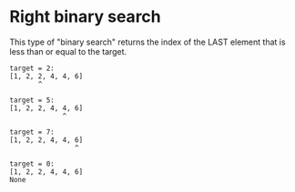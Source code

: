 # Right binary search

This type of "binary search" returns the index of the LAST 
element that is less than or equal to the target.

```
target = 2:
[1, 2, 2, 4, 4, 6]
       ^
```
```
target = 5:
[1, 2, 2, 4, 4, 6]
             ^
```
```
target = 7:
[1, 2, 2, 4, 4, 6]
                ^
```
```
target = 0:
[1, 2, 2, 4, 4, 6]
None
```